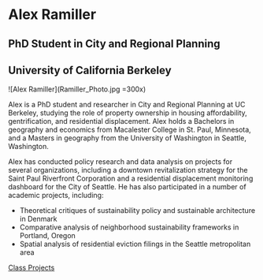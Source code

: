 # Alex Ramiller
## PhD Student in City and Regional Planning
## University of California Berkeley
![Alex Ramiller](Ramiller_Photo.jpg =300x)


Alex is a PhD student and researcher in City and Regional Planning at UC Berkeley, studying the role of property ownership in housing affordability, gentrification, and residential displacement. Alex holds a Bachelors in geography and economics from Macalester College in St. Paul, Minnesota, and a Masters in geography from the University of Washington in Seattle, Washington.

Alex has conducted policy research and data analysis on projects for several organizations, including a downtown revitalization strategy for the Saint Paul Riverfront Corporation and a residential displacement monitoring dashboard for the City of Seattle. He has also participated in a number of academic projects, including:
- Theoretical critiques of sustainability policy and sustainable architecture in Denmark
- Comparative analysis of neighborhood sustainability frameworks in Portland, Oregon
- Spatial analysis of residential eviction filings in the Seattle metropolitan area

[Class Projects](https://alexramiller/github.io/projects)